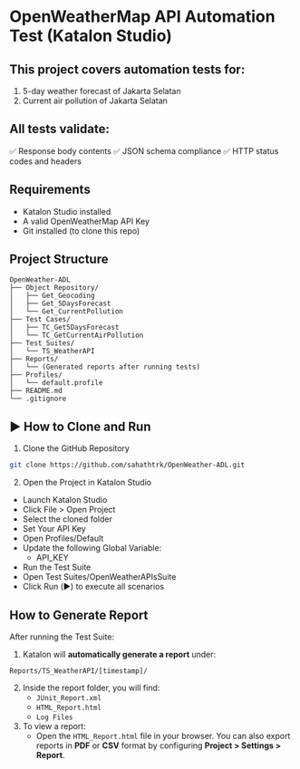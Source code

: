 # OpenWeatherMap API Automation Test (Katalon Studio)

## This project covers automation tests for:
1. 5-day weather forecast of Jakarta Selatan
2. Current air pollution of Jakarta Selatan
   
## All tests validate:
✅ Response body contents  ✅ JSON schema compliance  ✅ HTTP status codes and headers

## Requirements
- Katalon Studio installed
- A valid OpenWeatherMap API Key
- Git installed (to clone this repo)

## Project Structure

```
OpenWeather-ADL
├── Object Repository/
│   ├── Get_Geocoding
│   ├── Get_5DaysForecast
│   └── Get_CurrentPollution
├── Test Cases/
│   ├── TC_Get5DaysForecast
│   └── TC_GetCurrentAirPollution
├── Test Suites/
│   └── TS_WeatherAPI
├── Reports/
│   └── (Generated reports after running tests)
├── Profiles/
│   └── default.profile
├── README.md
└── .gitignore
```

## ▶ How to Clone and Run
1. Clone the GitHub Repository
```bash
git clone https://github.com/sahathtrk/OpenWeather-ADL.git
```
2. Open the Project in Katalon Studio
- Launch Katalon Studio
- Click File > Open Project
- Select the cloned folder
- Set Your API Key
- Open Profiles/Default
- Update the following Global Variable:
  - API_KEY
- Run the Test Suite
- Open Test Suites/OpenWeatherAPIsSuite
- Click Run (▶️) to execute all scenarios

## How to Generate Report
  After running the Test Suite:
  1. Katalon will **automatically generate a report** under:
  ```
  Reports/TS_WeatherAPI/[timestamp]/
  ```
  2. Inside the report folder, you will find:
     - `JUnit_Report.xml`
     - `HTML_Report.html`
     - `Log Files`
  3. To view a report:
     - Open the `HTML_Report.html` file in your browser.
  You can also export reports in **PDF** or **CSV** format by configuring **Project > Settings > Report**.
